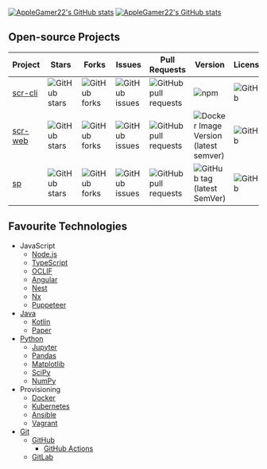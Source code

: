 [![AppleGamer22's GitHub stats](https://github-readme-stats.vercel.app/api?username=AppleGamer22&show_icons=true&theme=dark)](https://github.com/anuraghazra/github-readme-stats)
[![AppleGamer22's GitHub stats](https://github-readme-stats.vercel.app/api/top-langs?username=AppleGamer22&show_icons=true&theme=dark)](https://github.com/anuraghazra/github-readme-stats)
## Open-source Projects
Project|Stars|Forks|Issues|Pull Requests|Version|License
-|-|-|-|-|-|-
[scr-cli](https://github.com/AppleGamer22/scr-cli)|![GitHub stars](https://img.shields.io/github/stars/AppleGamer22/scr-cli)|![GitHub forks](https://img.shields.io/github/forks/AppleGamer22/scr-cli)|![GitHub issues](https://img.shields.io/github/issues/AppleGamer22/scr-cli)|![GitHub pull requests](https://img.shields.io/github/issues-pr/AppleGamer22/scr-cli)|![npm](https://img.shields.io/npm/v/@applegamer22/scr-cli?logo=npm)|![GitHub](https://img.shields.io/github/license/AppleGamer22/scr-cli?logo=github)
[scr-web](https://github.com/AppleGamer22/scr-web)|![GitHub stars](https://img.shields.io/github/stars/AppleGamer22/scr-web)|![GitHub forks](https://img.shields.io/github/forks/AppleGamer22/scr-web)|![GitHub issues](https://img.shields.io/github/issues/AppleGamer22/scr-web)|![GitHub pull requests](https://img.shields.io/github/issues-pr/AppleGamer22/scr-web)|![Docker Image Version (latest semver)](https://img.shields.io/docker/v/applegamer22/scr-web?logo=docker)|![GitHub](https://img.shields.io/github/license/AppleGamer22/scr-web?logo=github)
[sp](https://github.com/AppleGamer22/sp)|![GitHub stars](https://img.shields.io/github/stars/AppleGamer22/sp)|![GitHub forks](https://img.shields.io/github/forks/AppleGamer22/sp)|![GitHub issues](https://img.shields.io/github/issues/AppleGamer22/sp)|![GitHub pull requests](https://img.shields.io/github/issues-pr/AppleGamer22/sp)|![GitHub tag (latest SemVer)](https://img.shields.io/github/v/tag/AppleGamer22/sp?label=version&logo=github)|![GitHub](https://img.shields.io/github/license/AppleGamer22/sp?logo=github)

## Favourite Technologies
* JavaScript
  * [Node.js](https://nodejs.org/)
  * [TypeScript](https://typescriptlang.org/)
  * [OCLIF](https://oclif.io/)
  * [Angular](https://angular.io/)
  * [Nest](https://nestjs.com/)
  * [Nx](https://nx.dev/)
  * [Puppeteer](https://pptr.dev/)
* [Java](https://openjdk.java.net/)
  * [Kotlin](https://kotlinlang.org/)
  * [Paper](https://papermc.io/)
* [Python](https://python.org/)
  * [Jupyter](https://jupyter.org/)
  * [Pandas](https://pandas.pydata.org/)
  * [Matplotlib](https://matplotlib.org/)
  * [SciPy](https://scipy.org/)
  * [NumPy](https://numpy.org/)
* Provisioning
  * [Docker](http://docker.com/)
  * [Kubernetes](https://kubernetes.io/)
  * [Ansible](https://ansible.com/)
  * [Vagrant](https://vagrantup.com/)
* [Git](https://git-scm.com/)
  * [GitHub](https://github.com/)
    * [GitHub Actions](https://github.com/features/actions)
  * [GitLab](https://gitlab.com/)
